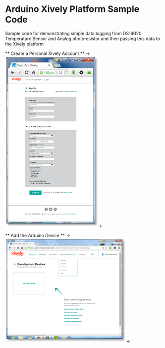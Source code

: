 # Arduino Xively Platform Sample Code
Sample code for demonstrating simple data logging from DS18B20 Temperature Sensor and Analog photoresistor and then passing this data to the Xively platform

** Create a Personal Xively Account **
->![alt text](../Arduino-Images/xively_signup.png "Xively SignUp Screen Shot")<-

** Add the Arduino Device **
->![alt text](../Arduino-Images/Xively_adddevice.png "Xively Add Device Screen Shot")<-

